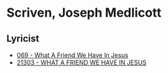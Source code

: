 # Scriven, Joseph Medlicott

## Lyricist

- [069 - What A Friend We Have In Jesus](/hymns/069.md)
- [21303 - WHAT A FRIEND WE HAVE IN JESUS](/hymns/21303.md)

